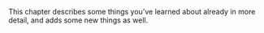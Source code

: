This chapter describes some things you’ve learned about already in more detail, and adds some new things as well.

